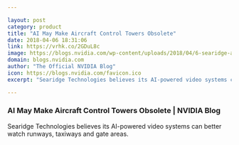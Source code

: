 ```yaml
---

layout: post
category: product
title: "AI May Make Aircraft Control Towers Obsolete"
date: 2018-04-06 18:31:06
link: https://vrhk.co/2GDuL8c
image: https://blogs.nvidia.com/wp-content/uploads/2018/04/6-searidge-airport-control-tower.jpg
domain: blogs.nvidia.com
author: "The Official NVIDIA Blog"
icon: https://blogs.nvidia.com/favicon.ico
excerpt: "Searidge Technologies believes its AI-powered video systems can better watch runways, taxiways and gate areas."

---
```


### AI May Make Aircraft Control Towers Obsolete | NVIDIA Blog

Searidge Technologies believes its AI-powered video systems can better watch runways, taxiways and gate areas.